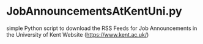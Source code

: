 # JobAnnouncementsAtKentUni.py
simple Python script to download the RSS Feeds for Job Announcements in the University of Kent Website (https://www.kent.ac.uk/)



